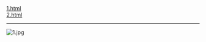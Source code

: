 <html>
<body>
<a href="https://1.github.io/main/1.html"> 1.html </a>
<br />
<a href="https://1.github.io/main/2.html"> 2.html </a>
<hr />
<img src="https://1.github.io/main/1.jpg"
     alt="1.jpg"
     title="1.jpg"/>
</body>
</html>
